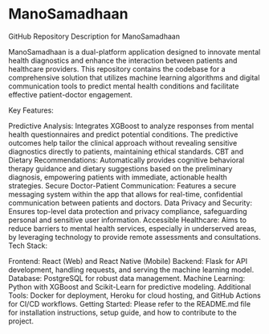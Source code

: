 # ManoSamadhaan

GitHub Repository Description for ManoSamadhaan


ManoSamadhaan is a dual-platform application designed to innovate mental health diagnostics and enhance the interaction between patients and healthcare providers. This repository contains the codebase for a comprehensive solution that utilizes machine learning algorithms and digital communication tools to predict mental health conditions and facilitate effective patient-doctor engagement.

Key Features:

Predictive Analysis: Integrates XGBoost to analyze responses from mental health questionnaires and predict potential conditions. The predictive outcomes help tailor the clinical approach without revealing sensitive diagnostics directly to patients, maintaining ethical standards.
CBT and Dietary Recommendations: Automatically provides cognitive behavioral therapy guidance and dietary suggestions based on the preliminary diagnosis, empowering patients with immediate, actionable health strategies.
Secure Doctor-Patient Communication: Features a secure messaging system within the app that allows for real-time, confidential communication between patients and doctors.
Data Privacy and Security: Ensures top-level data protection and privacy compliance, safeguarding personal and sensitive user information.
Accessible Healthcare: Aims to reduce barriers to mental health services, especially in underserved areas, by leveraging technology to provide remote assessments and consultations.
Tech Stack:

Frontend: React (Web) and React Native (Mobile)
Backend: Flask for API development, handling requests, and serving the machine learning model.
Database: PostgreSQL for robust data management.
Machine Learning: Python with XGBoost and Scikit-Learn for predictive modeling.
Additional Tools: Docker for deployment, Heroku for cloud hosting, and GitHub Actions for CI/CD workflows.
Getting Started:
Please refer to the README.md file for installation instructions, setup guide, and how to contribute to the project.

